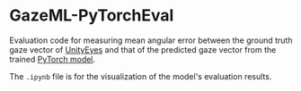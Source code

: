 # GazeML-PyTorchEval

Evaluation code for measuring mean angular error between the ground truth gaze vector of [UnityEyes](https://www.cl.cam.ac.uk/research/rainbow/projects/unityeyes/) and that of the predicted gaze vector from the trained [PyTorch model](https://github.com/yijisuk/GazeML-PyTorchTrain).

The ```.ipynb``` file is for the visualization of the model's evaluation results.
